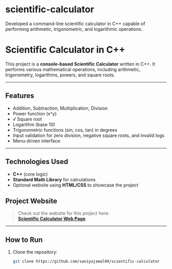 # scientific-calculator
Developed a command-line scientific calculator in C++ capable of performing arithmetic, trigonometric, and logarithmic operations.


#  Scientific Calculator in C++

This project is a **console-based Scientific Calculator** written in C++. It performs various mathematical operations, including arithmetic, trigonometry, logarithms, powers, and square roots.

---

##  Features

- Addition,  Subtraction,  Multiplication,  Division
- Power function (x^y)
- √ Square root
- Logarithm (base 10)
- Trigonometric functions (sin, cos, tan) in degrees
- Input validation for zero division, negative square roots, and invalid logs
- Menu-driven interface

---

## Technologies Used

- **C++** (core logic)
- **Standard Math Library** for calculations
- Optional website using **HTML/CSS** to showcase the project


## Project Website

> Check out the website for this project here:  
**[Scientific Calculator Web Page](https://github.com/saniyajamal09/scientific-calculator/blob/main/index.html)**

---

## How to Run

1. Clone the repository:
   ```bash
   git clone https://github.com/saniyajamal09/scientific-calculator
